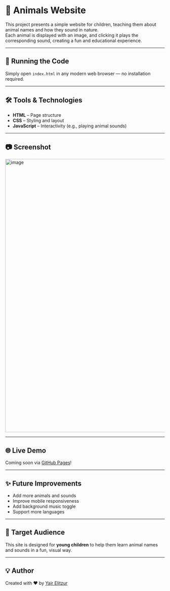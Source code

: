 # 🐾 Animals Website

This project presents a simple website for children, teaching them about animal names and how they sound in nature.  
Each animal is displayed with an image, and clicking it plays the corresponding sound, creating a fun and educational experience.

---

## 🚀 Running the Code

Simply open `index.html` in any modern web browser — no installation required.

---

## 🛠️ Tools & Technologies

- **HTML** – Page structure  
- **CSS** – Styling and layout  
- **JavaScript** – Interactivity (e.g., playing animal sounds)

---

## 📷 Screenshot

<img width="1895" height="862" alt="image" src="https://github.com/user-attachments/assets/dcd51e64-22fb-47c5-8132-5e9cc474ef4a" />

---

## 🌐 Live Demo

Coming soon via [GitHub Pages](https://pages.github.com/)!

---

## ✨ Future Improvements

- Add more animals and sounds  
- Improve mobile responsiveness  
- Add background music toggle  
- Support more languages

---

## 👶 Target Audience

This site is designed for **young children** to help them learn animal names and sounds in a fun, visual way.

---

## 💡 Author

Created with ❤️ by [Yair Elitzur](https://github.com/yairelit)

